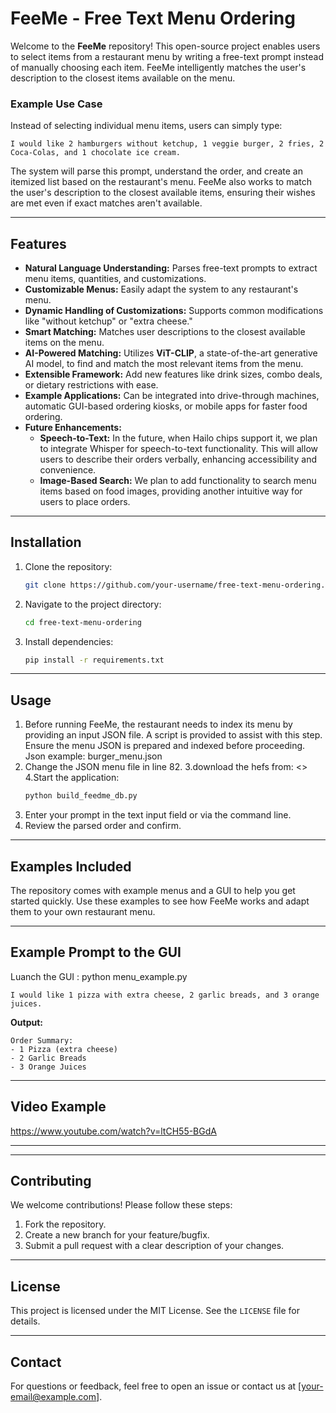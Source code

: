 # FeeMe - Free Text Menu Ordering

Welcome to the **FeeMe** repository! This open-source project enables users to select items from a restaurant menu by writing a free-text prompt instead of manually choosing each item. FeeMe intelligently matches the user's description to the closest items available on the menu.

### Example Use Case
Instead of selecting individual menu items, users can simply type:

```
I would like 2 hamburgers without ketchup, 1 veggie burger, 2 fries, 2 Coca-Colas, and 1 chocolate ice cream.
```

The system will parse this prompt, understand the order, and create an itemized list based on the restaurant's menu. FeeMe also works to match the user's description to the closest available items, ensuring their wishes are met even if exact matches aren't available.

---

## Features
- **Natural Language Understanding:** Parses free-text prompts to extract menu items, quantities, and customizations.
- **Customizable Menus:** Easily adapt the system to any restaurant's menu.
- **Dynamic Handling of Customizations:** Supports common modifications like "without ketchup" or "extra cheese."
- **Smart Matching:** Matches user descriptions to the closest available items on the menu.
- **AI-Powered Matching:** Utilizes **ViT-CLIP**, a state-of-the-art generative AI model, to find and match the most relevant items from the menu.
- **Extensible Framework:** Add new features like drink sizes, combo deals, or dietary restrictions with ease.
- **Example Applications:** Can be integrated into drive-through machines, automatic GUI-based ordering kiosks, or mobile apps for faster food ordering.
- **Future Enhancements:**
  - **Speech-to-Text:** In the future, when Hailo chips support it, we plan to integrate Whisper for speech-to-text functionality. This will allow users to describe their orders verbally, enhancing accessibility and convenience.
  - **Image-Based Search:** We plan to add functionality to search menu items based on food images, providing another intuitive way for users to place orders.

---

## Installation
1. Clone the repository:
   ```bash
   git clone https://github.com/your-username/free-text-menu-ordering.git
   ```
2. Navigate to the project directory:
   ```bash
   cd free-text-menu-ordering
   ```
3. Install dependencies:
   ```bash
   pip install -r requirements.txt
   ```

---

## Usage
1. Before running FeeMe, the restaurant needs to index its menu by providing an input JSON file. A script is provided to assist with this step. Ensure the menu JSON is prepared and indexed before proceeding.
   Json example:
   burger_menu.json
2. Change the JSON menu file in line 82.
3.download the hefs from: <>
4.Start the application:
   ```bash
   python build_feedme_db.py 
   ```
5. Enter your prompt in the text input field or via the command line.
6. Review the parsed order and confirm.

---

## Examples Included
The repository comes with example menus and a GUI to help you get started quickly. Use these examples to see how FeeMe works and adapt them to your own restaurant menu.

---

## Example Prompt to the GUI 
Luanch the GUI : python menu_example.py
```
I would like 1 pizza with extra cheese, 2 garlic breads, and 3 orange juices.
```
**Output:**
```
Order Summary:
- 1 Pizza (extra cheese)
- 2 Garlic Breads
- 3 Orange Juices
```


----

## Video Example
https://www.youtube.com/watch?v=ltCH55-BGdA

---



---

## Contributing
We welcome contributions! Please follow these steps:
1. Fork the repository.
2. Create a new branch for your feature/bugfix.
3. Submit a pull request with a clear description of your changes.

---

## License
This project is licensed under the MIT License. See the `LICENSE` file for details.

---

## Contact
For questions or feedback, feel free to open an issue or contact us at [your-email@example.com].

